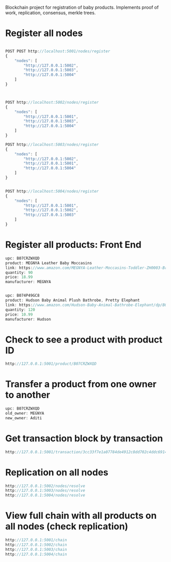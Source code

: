 Blockchain project for registration of baby products. Implements proof of work, replication, consensus, merkle trees.
# Register all nodes 
```js

POST POST http://localhost:5001/nodes/register 
{
	"nodes": [
		"http://127.0.0.1:5002",
		"http://127.0.0.1:5003",
		"http://127.0.0.1:5004"
	]
}



POST http://localhost:5002/nodes/register 
{
	"nodes": [
		"http://127.0.0.1:5001",
		"http://127.0.0.1:5003",
		"http://127.0.0.1:5004"
	]
}

POST http://localhost:5003/nodes/register 
{
	"nodes": [
		"http://127.0.0.1:5002",
		"http://127.0.0.1:5001",
		"http://127.0.0.1:5004"
	]
}


POST http://localhost:5004/nodes/register 
{
	"nodes": [
		"http://127.0.0.1:5001",
		"http://127.0.0.1:5002",
		"http://127.0.0.1:5003"
	]
}


```

# Register all products: Front End
```js
upc: B07CRZWXQD
product: MEGNYA Leather Baby Moccasins
link: https://www.amazon.com/MEGNYA-Leather-Moccasins-Toddler-ZH0003-Brown-12-5/dp/B07BBVPSPW/ref=sr_1_1_sspa?ie=UTF8&qid=1525936891&sr=8-1-spons&keywords=baby+shoes&psc=1
quantity: 90
price: 18.99
manufacturer: MEGNYA


upc: B074P49GC8
product: Hudson Baby Animal Plush Bathrobe, Pretty Elephant
link: https://www.amazon.com/Hudson-Baby-Animal-Bathrobe-Elephant/dp/B074P49GC8/ref=sr_1_5?s=apparel&ie=UTF8&qid=1525993651&sr=1-5&nodeID=7141123011&psd=1&keywords=baby&th=1
quantity: 120
price: 10.99
manufacturer: Hudson


```

# Check to see a product with product ID
```js
http://127.0.0.1:5001/product/B07CRZWXQD

```

# Transfer a product from one owner to another
```js
upc: B07CRZWXQD
old_owner: MEGNYA
new_owner: Aditi
```

# Get transaction block by transaction 
```js
http://127.0.0.1:5001/transaction/3cc33f7e1a07784de4912c8dd702c4ddc6914051
```

# Replication on all nodes
```js
http://127.0.0.1:5002/nodes/resolve
http://127.0.0.1:5003/nodes/resolve
http://127.0.0.1:5004/nodes/resolve
```

# View full chain with all products on all nodes (check replication)
```js
http://127.0.0.1:5001/chain
http://127.0.0.1:5002/chain
http://127.0.0.1:5003/chain
http://127.0.0.1:5004/chain
```